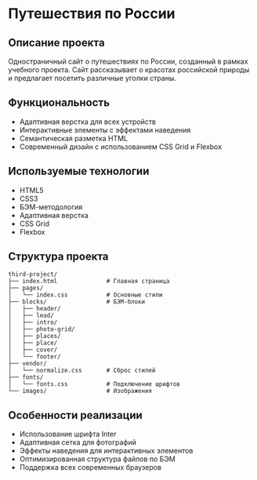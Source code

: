 # Путешествия по России

## Описание проекта

Одностраничный сайт о путешествиях по России, созданный в рамках учебного проекта. Сайт рассказывает о красотах российской природы и предлагает посетить различные уголки страны.

## Функциональность

- Адаптивная верстка для всех устройств
- Интерактивные элементы с эффектами наведения
- Семантическая разметка HTML
- Современный дизайн с использованием CSS Grid и Flexbox

## Используемые технологии

- HTML5
- CSS3
- БЭМ-методология
- Адаптивная верстка
- CSS Grid
- Flexbox

## Структура проекта

```
third-project/
├── index.html              # Главная страница
├── pages/
│   └── index.css           # Основные стили
├── blocks/                 # БЭМ-блоки
│   ├── header/
│   ├── lead/
│   ├── intro/
│   ├── photo-grid/
│   ├── places/
│   ├── place/
│   ├── cover/
│   └── footer/
├── vendor/
│   └── normalize.css       # Сброс стилей
├── fonts/
│   └── fonts.css           # Подключение шрифтов
└── images/                 # Изображения
```

## Особенности реализации

- Использование шрифта Inter
- Адаптивная сетка для фотографий
- Эффекты наведения для интерактивных элементов
- Оптимизированная структура файлов по БЭМ
- Поддержка всех современных браузеров 